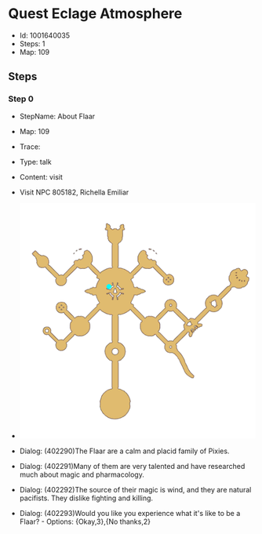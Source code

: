 # Quest Eclage Atmosphere

- Id: 1001640035
- Steps: 1
- Map: 109

## Steps

### Step 0
- StepName:  About Flaar
- Map:  109
- Trace:  
- Type:  talk
- Content:  visit
- Visit NPC 805182, Richella Emiliar

- ![images/1001640035_0.png](images/1001640035_0.png)
- Dialog: (402290)The Flaar are a calm and placid family of Pixies.
- Dialog: (402291)Many of them are very talented and have researched much about magic and pharmacology.
- Dialog: (402292)The source of their magic is wind, and they are natural pacifists. They dislike fighting and killing.
- Dialog: (402293)Would you like you experience what it's like to be a Flaar? - Options: {Okay,3},{No thanks,2}



